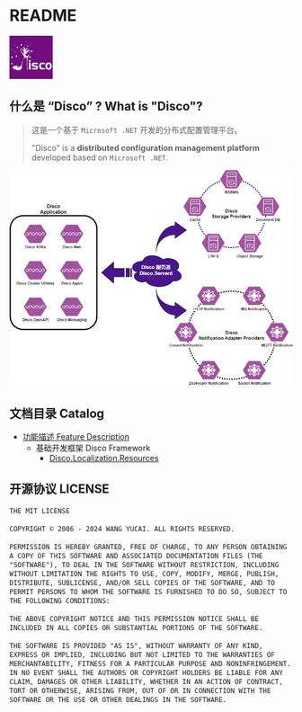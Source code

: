 # README

<img src="assets/git-repo.png" alt="git-repo" style="zoom:15%;" />

## 什么是 “Disco” ? What is "Disco"?

> 这是一个基于 `Microsoft .NET` 开发的分布式配置管理平台。
>
> "Disco" is a **distributed configuration management platform** developed based on `Microsoft .NET`.

![Architecture](docs/Design/Disco-Architecture.jpg)

## 文档目录 Catalog

- [功能描述 Feature Description](docs/feature-description.md)
  - 基础开发框架 Disco Framework
    - [Disco.Localization.Resources](src/disco-fx/Disco.Localization.Resources/README.md)

## 开源协议 LICENSE

```
THE MIT LICENSE

COPYRIGHT © 2006 - 2024 WANG YUCAI. ALL RIGHTS RESERVED.

PERMISSION IS HEREBY GRANTED, FREE OF CHARGE, TO ANY PERSON OBTAINING A COPY OF THIS SOFTWARE AND ASSOCIATED DOCUMENTATION FILES (THE "SOFTWARE"), TO DEAL IN THE SOFTWARE WITHOUT RESTRICTION, INCLUDING WITHOUT LIMITATION THE RIGHTS TO USE, COPY, MODIFY, MERGE, PUBLISH, DISTRIBUTE, SUBLICENSE, AND/OR SELL COPIES OF THE SOFTWARE, AND TO PERMIT PERSONS TO WHOM THE SOFTWARE IS FURNISHED TO DO SO, SUBJECT TO THE FOLLOWING CONDITIONS:

THE ABOVE COPYRIGHT NOTICE AND THIS PERMISSION NOTICE SHALL BE INCLUDED IN ALL COPIES OR SUBSTANTIAL PORTIONS OF THE SOFTWARE.

THE SOFTWARE IS PROVIDED "AS IS", WITHOUT WARRANTY OF ANY KIND, EXPRESS OR IMPLIED, INCLUDING BUT NOT LIMITED TO THE WARRANTIES OF MERCHANTABILITY, FITNESS FOR A PARTICULAR PURPOSE AND NONINFRINGEMENT. IN NO EVENT SHALL THE AUTHORS OR COPYRIGHT HOLDERS BE LIABLE FOR ANY CLAIM, DAMAGES OR OTHER LIABILITY, WHETHER IN AN ACTION OF CONTRACT, TORT OR OTHERWISE, ARISING FROM, OUT OF OR IN CONNECTION WITH THE SOFTWARE OR THE USE OR OTHER DEALINGS IN THE SOFTWARE.
```

